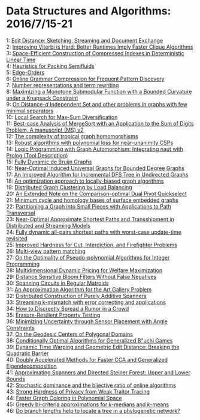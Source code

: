 # Data Structures and Algorithms: 2016/7/15-21  
1: [Edit Distance: Sketching, Streaming and Document Exchange](https://doi.org/10.48550/arXiv.1607.04200)  
2: [Improving Viterbi is Hard: Better Runtimes Imply Faster Clique  Algorithms](https://doi.org/10.48550/arXiv.1607.04229)  
3: [Space-Efficient Construction of Compressed Indexes in Deterministic  Linear Time](https://doi.org/10.48550/arXiv.1607.04346)  
4: [Heuristics for Packing Semifluids](https://doi.org/10.48550/arXiv.1607.04403)  
5: [Edge-Orders](https://doi.org/10.48550/arXiv.1607.04431)  
6: [Online Grammar Compression for Frequent Pattern Discovery](https://doi.org/10.48550/arXiv.1607.04446)  
7: [Number representations and term rewriting](https://doi.org/10.48550/arXiv.1607.04500)  
8: [Maximizing a Monotone Submodular Function with a Bounded Curvature under  a Knapsack Constraint](https://doi.org/10.48550/arXiv.1607.04527)  
9: [On Distance-$d$ Independent Set and other problems in graphs with few  minimal separators](https://doi.org/10.48550/arXiv.1607.04545)  
10: [Local Search for Max-Sum Diversification](https://doi.org/10.48550/arXiv.1607.04557)  
11: [Best-case Analysis of MergeSort with an Application to the Sum of Digits  Problem, A manuscript (MS) v2](https://doi.org/10.48550/arXiv.1607.04604)  
12: [The complexity of tropical graph homomorphisms](https://doi.org/10.48550/arXiv.1607.04777)  
13: [Robust algorithms with polynomial loss for near-unanimity CSPs](https://doi.org/10.48550/arXiv.1607.04787)  
14: [Logic Programming with Graph Automorphism: Integrating naut with Prolog  (Tool Description)](https://doi.org/10.48550/arXiv.1607.04829)  
15: [Fully Dynamic de Bruijn Graphs](https://doi.org/10.48550/arXiv.1607.04909)  
16: [Near-Optimal Induced Universal Graphs for Bounded Degree Graphs](https://doi.org/10.48550/arXiv.1607.04911)  
17: [An Improved Algorithm for Incremental DFS Tree in Undirected Graphs](https://doi.org/10.48550/arXiv.1607.04913)  
18: [An optimization approach to locally-biased graph algorithms](https://doi.org/10.48550/arXiv.1607.04940)  
19: [Distributed Graph Clustering by Load Balancing](https://doi.org/10.48550/arXiv.1607.04984)  
20: [An Extended Note on the Comparison-optimal Dual Pivot Quickselect](https://doi.org/10.48550/arXiv.1607.05008)  
21: [Minimum cycle and homology bases of surface embedded graphs](https://doi.org/10.48550/arXiv.1607.05112)  
22: [Partitioning a Graph into Small Pieces with Applications to Path  Transversal](https://doi.org/10.48550/arXiv.1607.05122)  
23: [Near-Optimal Approximate Shortest Paths and Transshipment in Distributed  and Streaming Models](https://doi.org/10.48550/arXiv.1607.05127)  
24: [Fully dynamic all-pairs shortest paths with worst-case update-time  revisited](https://doi.org/10.48550/arXiv.1607.05132)  
25: [Improved Hardness for Cut, Interdiction, and Firefighter Problems](https://doi.org/10.48550/arXiv.1607.05133)  
26: [Multi-view pattern matching](https://doi.org/10.48550/arXiv.1607.05157)  
27: [On the Optimality of Pseudo-polynomial Algorithms for Integer  Programming](https://doi.org/10.48550/arXiv.1607.05342)  
28: [Multidimensional Dynamic Pricing for Welfare Maximization](https://doi.org/10.48550/arXiv.1607.05397)  
29: [Distance Sensitive Bloom Filters Without False Negatives](https://doi.org/10.48550/arXiv.1607.05451)  
30: [Spanning Circuits in Regular Matroids](https://doi.org/10.48550/arXiv.1607.05516)  
31: [An Approximation Algorithm for the Art Gallery Problem](https://doi.org/10.48550/arXiv.1607.05527)  
32: [Distributed Construction of Purely Additive Spanners](https://doi.org/10.48550/arXiv.1607.05597)  
33: [Streaming k-mismatch with error correcting and applications](https://doi.org/10.48550/arXiv.1607.05626)  
34: [How to Discreetly Spread a Rumor in a Crowd](https://doi.org/10.48550/arXiv.1607.05697)  
35: [Erasure-Resilient Property Testing](https://doi.org/10.48550/arXiv.1607.05786)  
36: [Minimizing Uncertainty through Sensor Placement with Angle Constraints](https://doi.org/10.48550/arXiv.1607.05791)  
37: [On the Geodesic Centers of Polygonal Domains](https://doi.org/10.48550/arXiv.1607.05824)  
38: [Conditionally Optimal Algorithms for Generalized B\"uchi Games](https://doi.org/10.48550/arXiv.1607.05850)  
39: [Dynamic Time Warping and Geometric Edit Distance: Breaking the Quadratic  Barrier](https://doi.org/10.48550/arXiv.1607.05994)  
40: [Doubly Accelerated Methods for Faster CCA and Generalized  Eigendecomposition](https://doi.org/10.48550/arXiv.1607.06017)  
41: [Approximating Spanners and Directed Steiner Forest: Upper and Lower  Bounds](https://doi.org/10.48550/arXiv.1607.06068)  
42: [Stochastic dominance and the bijective ratio of online algorithms](https://doi.org/10.48550/arXiv.1607.06132)  
43: [Strong Hardness of Privacy from Weak Traitor Tracing](https://doi.org/10.48550/arXiv.1607.06141)  
44: [Faster Graph Coloring in Polynomial Space](https://doi.org/10.48550/arXiv.1607.06201)  
45: [Greedy bi-criteria approximations for $k$-medians and $k$-means](https://doi.org/10.48550/arXiv.1607.06203)  
46: [Do branch lengths help to locate a tree in a phylogenetic network?](https://doi.org/10.48550/arXiv.1607.06285)  